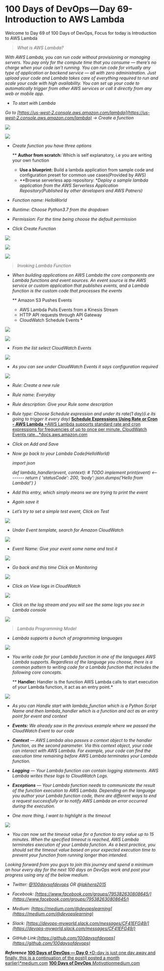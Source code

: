 
# 100 Days of DevOps — Day 69-Introduction to AWS Lambda

Welcome to Day 69 of 100 Days of DevOps, Focus for today is Introduction to AWS Lambda
> *What is AWS Lambda?*

*With AWS Lambda, you can run code without provisioning or managing servers. You pay only for the compute time that you consume — there’s no charge when your code isn’t running. You can run code for virtually any type of application or backend service — all with zero administration. Just upload your code and Lambda takes care of everything required to run and scale your code with high availability. You can set up your code to automatically trigger from other AWS services or call it directly from any web or mobile app.*

* *To start with Lambda*

*Go to [https://us-west-2.console.aws.amazon.com/lambda](https://us-west-2.console.aws.amazon.com/lambda) → Create a function*

![](https://cdn-images-1.medium.com/max/4836/1*0XfnTQ0OoUOBSnvDx4IKDw.png)

![](https://cdn-images-1.medium.com/max/5488/1*wNXRcGrb2ZDHgJSR2yqNjg.png)

* *Create function you have three options*

    ** **Author from scratch:** Which is self explanatory, i.e you are writing your own function
    * **Use a blueprint:** Build a lambda application from sample code and configuration preset for common use cases(Provided by AWS)
    * **Browse serverless app repository: **Deploy a sample lambda application from the AWS Serverless Application Repository(Published by other developers and AWS Patners)*

* *Function name: HelloWorld*

* *Runtime: Choose Python3.7 from the dropdown*

* *Permission: For the time being choose the default permission*

* *Click Create Function*

![](https://cdn-images-1.medium.com/max/5680/1*d3f8QAZEuD2FIkR9TZTneA.png)

![](https://cdn-images-1.medium.com/max/5668/1*2JStoX9rTVZXYKkIJgd9Lw.png)

![](https://cdn-images-1.medium.com/max/5532/1*yfHjrZvjIKTUjtDdkYd96w.png)
> *Invoking Lambda Function*

* *When building applications on AWS Lambda the core components are Lambda functions and event sources. An event source is the AWS service or custom application that publishes events, and a Lambda function is the custom code that processes the events*

    ** Amazon S3 Pushes Events
    * AWS Lambda Pulls Events from a Kinesis Stream
    * HTTP API requests through API Gateway
    * CloudWatch Schedule Events *

![](https://cdn-images-1.medium.com/max/2000/1*YCxOtCyCbsLorLq3l8st-w.png)

![](https://cdn-images-1.medium.com/max/2000/1*-rOiNiox31Hvhl05cLSMoQ.png)

* *From the list select CloudWatch Events*

![](https://cdn-images-1.medium.com/max/5140/1*nK8h1KzY2_XVQIarQXq-MQ.png)

* *As you can see under CloudWatch Events it says configuration required*

![](https://cdn-images-1.medium.com/max/5228/1*DeBtzgwWRjRrtejeYyfzgg.png)

* *Rule: Create a new rule*

* *Rule name: Everyday*

* *Rule description: Give your Rule some description*

* *Rule type: Choose Schedule expression and under its rate(1 day)(i.e its going to trigger it every day)*
[**Schedule Expressions Using Rate or Cron - AWS Lambda**
*AWS Lambda supports standard rate and cron expressions for frequencies of up to once per minute. CloudWatch Events rate…*docs.aws.amazon.com](https://docs.aws.amazon.com/lambda/latest/dg/tutorial-scheduled-events-schedule-expressions.html)

* *Click on Add and Save*

* *Now go back to your Lambda Code(HelloWorld)*

    *import json*

    *def lambda_handler(event, context):
        # TODO implement
        print(event) <--------
        return {
            'statusCode': 200,
            'body': json.dumps('Hello from Lambda!')
        }*

* *Add this entry, which simply means we are trying to print the event*

* *Again save it*

* *Let’s try to set a simple test event, Click on Test*

![](https://cdn-images-1.medium.com/max/5332/1*HbHMrj7ZdKUggRpSC-hG7g.png)

* *Under Event template, search for Amazon CloudWatch*

![](https://cdn-images-1.medium.com/max/2568/1*-kRNX6a4gUxH-0lpYl3S1Q.png)

* *Event Name: Give your event some name and test it*

![](https://cdn-images-1.medium.com/max/5244/1*-sqAzFQcFV4oX6i6Wb1TuQ.png)

* *Go back and this time Click on Monitoring*

![](https://cdn-images-1.medium.com/max/5184/1*dhqPmjoqGdO8Uub1IbkwiA.png)

* *Click on View logs in CloudWatch*

![](https://cdn-images-1.medium.com/max/5236/1*Y40EBULRvrwkxInMBlzhoA.png)

* *Click on the log stream and you will see the same logs you see in Lambda console*

![](https://cdn-images-1.medium.com/max/5092/1*-0kjFQo2hcMjaDWFjZREvg.png)
> *Lambda Programming Model*

* *Lambda supports a bunch of programming languages*

![](https://cdn-images-1.medium.com/max/2000/1*m3oILf06dgbtGEZRcZKOOQ.png)

* *You write code for your Lambda function in one of the languages AWS Lambda supports. Regardless of the language you choose, there is a common pattern to writing code for a Lambda function that includes the following core concepts.*

    ** **Handler:** Handler is the function AWS Lambda calls to start execution of your Lambda function, it act as an entry point.*

![](https://cdn-images-1.medium.com/max/4988/1*6nDVPbI-6zJCmm1kUGcKrQ.png)

* *As you can Handle start with lambda_function which is a Python Script Name and then lambda_handler which is a function and act as an entry point for event and context*

* ***Events:** We already saw in the previous example where we passed the CloudWatch Event to our code*

* ***Context** — AWS Lambda also passes a context object to the handler function, as the second parameter. Via this context object, your code can interact with AWS Lambda. For example, your code can find the execution time remaining before AWS Lambda terminates your Lambda function.*

* ***Logging** — Your Lambda function can contain logging statements. AWS Lambda writes these logs to CloudWatch Logs.*

* ***Exceptions** — Your Lambda function needs to communicate the result of the function execution to AWS Lambda. Depending on the language you author your Lambda function code, there are different ways to end a request successfully or to notify AWS Lambda an error occurred during the execution.*

* *One more thing, I want to highlight is the timeout*

![](https://cdn-images-1.medium.com/max/2512/1*RVDSzp0vApuH1v_vbtZwFA.png)

* *You can now set the timeout value for a function to any value up to 15 minutes. When the specified timeout is reached, AWS Lambda terminates execution of your Lambda function. As a best practice, you should set the timeout value based on your expected execution time to prevent your function from running longer than intended.*

*Looking forward from you guys to join this journey and spend a minimum an hour every day for the next 100 days on DevOps work and post your progress using any of the below medium.*

* *Twitter: [@100daysofdevops](http://twitter.com/100daysofdevops) OR @[lakhera2015](https://twitter.com/lakhera2015)*

* *Facebook: [https://www.facebook.com/groups/795382630808645/](https://www.facebook.com/groups/795382630808645/)*

* *Medium: [https://medium.com/@devopslearning](https://medium.com/@devopslearning)*

* *Slack: [https://devops-myworld.slack.com/messages/CF41EFG49/](https://devops-myworld.slack.com/messages/CF41EFG49/)*

* *GitHub Link:[https://github.com/100daysofdevops](https://github.com/100daysofdevops)*

***Reference***
[**100 Days of DevOps — Day 0**
*D-day is just one day away and finally, this is a continuation of the post(I posted a month earlier)*medium.com](https://medium.com/@devopslearning/100-days-of-devops-day-0-4f2c9750542d)
[**100 Days of DevOps**
*Motivation*medium.com](https://medium.com/@devopslearning/100-days-of-devops-81faf13bf772)
